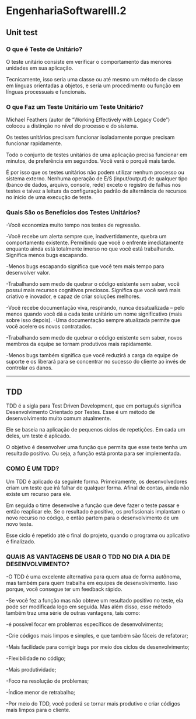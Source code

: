 # EngenhariaSoftwareIII.2
## Unit test

### O que é Teste de Unitário?
O teste unitário consiste em verificar o comportamento das menores unidades em sua aplicação.

Tecnicamente, isso seria uma classe ou até mesmo um método de classe em línguas orientadas a objetos, e seria um procedimento ou função em línguas processuais e funcionais.

### O que Faz um Teste Unitário um Teste Unitário?
Michael Feathers (autor de “Working Effectively with Legacy Code”) colocou a distinção no nível do processo e do sistema.

Os testes unitários precisam funcionar isoladamente porque precisam funcionar rapidamente.

Todo o conjunto de testes unitários de uma aplicação precisa funcionar em minutos, de preferência em segundos. Você verá o porquê mais tarde.

É por isso que os testes unitários não podem utilizar nenhum processo ou sistema externo. Nenhuma operação de E/S (input/output) de qualquer tipo (banco de dados, arquivo, console, rede) exceto o registro de falhas nos testes e talvez a leitura da configuração padrão de alternância de recursos no início de uma execução de teste.

### Quais São os Benefícios dos Testes Unitários?

-Você economiza muito tempo nos testes de regressão.

-Você recebe um alerta sempre que, inadvertidamente, quebra um comportamento existente. Permitindo que você o enfrente imediatamente enquanto ainda está totalmente imerso no que você está trabalhando. Significa menos bugs escapando.

-Menos bugs escapando significa que você tem mais tempo para desenvolver valor.

-Trabalhando sem medo de quebrar o código existente sem saber, você possui mais recursos cognitivos preciosos. Significa que você será mais criativo e inovador, e capaz de criar soluções melhores.

-Você recebe documentação viva, respirando, nunca desatualizada – pelo menos quando você dá a cada teste unitário um nome significativo (mais sobre isso depois).
-Uma documentação sempre atualizada permite que você acelere os novos contratados.

-Trabalhando sem medo de quebrar o código existente sem saber, novos membros da equipe se tornam produtivos mais rapidamente.

-Menos bugs também significa que você reduzirá a carga da equipe de suporte e os liberará para se concentrar no sucesso do cliente ao invés de controlar os danos.


______________________________________________________________________________________________________________________________________________________________________________

## TDD

TDD é a sigla para Test Driven Development, que em português significa Desenvolvimento Orientado por Testes. Esse é um método de desenvolvimento muito comum atualmente.

Ele se baseia na aplicação de pequenos ciclos de repetições. Em cada um deles, um teste é aplicado. 

O objetivo é desenvolver uma função que permita que esse teste tenha um resultado positivo. Ou seja, a função está pronta para ser implementada. 

### COMO É UM TDD?
Um TDD é aplicado da seguinte forma. Primeiramente, os desenvolvedores criam um teste que irá falhar de qualquer forma. Afinal de contas, ainda não existe um recurso para ele.

Em seguida o time desenvolve a função que deve fazer o teste passar e então reaplicar ele. Se o resultado é positivo, os profissionais implantam o novo recurso no código, e então partem para o desenvolvimento de um novo teste.

Esse ciclo é repetido até o final do projeto, quando o programa ou aplicativo é finalizado. 

### QUAIS AS VANTAGENS DE USAR O TDD NO DIA A DIA DE DESENVOLVIMENTO? 
-O TDD é uma excelente alternativa para quem atua de forma autônoma, mas também para quem trabalha em equipes de desenvolvimento. Isso porque, você consegue ter um feedback rápido. 

-Se você fez a função mas não obteve um resultado positivo no teste, ela pode ser modificada logo em seguida. Mas além disso, esse método também traz uma série de outras vantagens, tais como: 

-é possível focar em problemas específicos de desenvolvimento; 

-Crie códigos mais limpos e simples, e que também são fáceis de refatorar;

-Mais facilidade para corrigir bugs por meio dos ciclos de desenvolvimento;

-Flexibilidade no código; 

-Mais produtividade;

-Foco na resolução de problemas; 

-Índice menor de retrabalho;

-Por meio do TDD, você poderá se tornar mais produtivo e criar códigos mais limpos para o cliente. 
